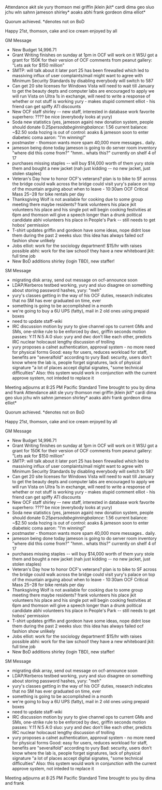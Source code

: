 Attendance
akit
sle
yury
thomson
mei
griffin
jklein
jkit*
cardi
dima
geo
sluo
jchu
wln
sahnn
jameson
shirley*
aoaks
abhi
frank
gordeon
dima
elliot*

Quorum achieved.
*denotes not on BoD

Happy 21st, thomson, cake and ice cream enjoyed by all

GM Message

- New Budget 14,996.71
- Grant Writing finishes on sunday at 1pm in OCF
	will work on it 
	WSU got a grant for 150K for their version of OCF
	comments from peanut gallery: "Lets ask for $150 million"
- SMTP: will talk about it later 
	port 25 has been firewalled which led to massiving influx of user complaints/mail
	might want to agree with Minimum Security Standards by disabling
	everybody will switch to 587
- Can get 20 site licenses for Windows Vista
	will need to wait till January to get the beauty
	depts and computer labs are encouraged to apply
	we will run Vista on Ultra 1s
	in exchange, will need to write a response of whether or not stuff is working
	yury - makes stupid comment
	elliot - his friend can get spiffy ATI discounts
- New OCF staff
	shirley -- new staff, interested in database work
	favorite superhero:  ????
	be nice (everybody looks at yury)
- Soda 
	new statistics (yes, jameson again)
	new donation system, people should donate $0.25 per soda
		beginning balance: ~$1.56
		current balance: ~$2.50
	soda hozing is out of control: aoaks & jameson soon to enter diabeteic coma
	aaron: "I'm winning!"
- postmaster - thomson wants more spam
	40,000 more messages.. daily.
- jameson being done today
	jameson is going to do server room inventory
	"where did this come from?" "hmm.. whats this?"
	currently on shelf 4 of 17
- purchases
	missing staples -- will buy $14,000 worth of them
	yury stole them and bought a new jacket (nah just kidding -- no new jacket, just stolen staples)
- Veteran's Day
	how to honor OCF's veterans?
	plan is to bike to SF across the bridge
	could walk across the bridge
	could visit yury's palace on top of the mountain
	arguing about when to leave - 10:30am
	OCF Critical Mass
	$25-$28 for bike rentals per day
- Thanksgiving
	Wolf is not available for cooking due to some group meeting there 
		maybe residents?
	frank volunteers his place
	jkit volunteers his place and his single pot
	will begin cooking festivities at 6pm and thomson will give a speech longer than a drunk political candidate
	abhi volunteers his place in People's Park -- still needs to get hobos' permission
- T-shirt updates
	griffin and gordeon have some ideas, nope didnt lose them during the past 2 weeks
	sluo: this idea has always failed
	ocf fashion show unlikely
- Jobs
	elliot: work for the sociology department! $15/hr with raises possible
	abhi: work for the law school!  they have a new whiteboard
	jkit: full time job
- New BoD additions
	shirley (login TBD), new staffer!
	
SM Message

- migrating disk array, send out message on ocf-announce soon
- LDAP/Kerberos testbed working, yury and sluo disagree on something about storing password hashes, yury: "meh"
- yury's classes getting in the way of his OCF duties, research indicates that no SM has ever graduated on time, ever
- something is going to be accomplished in a month
- we're going to buy a 6U UPS (fatty), mail in 2 old ones using prepaid boxes
- need to update staff-wiki
- IRC discussion
	motion by yury to give channel ops to current GMs and SMs, one-strike rule to be enforced by dwc, griffin seconds
		motion passes: Y:11  N:5  A:0
	sluo: yury and dwc don't like each other, predicts IRC nuclear holocaust
	lengthy discussion of trolling
- yury proposes a calnet authentication, approval system - no more need for physical forms
	Good: easy for users, reduces workload for staff, benefits are "severalfold" according to yury
	Bad: security, users don't know where the lab is, people forget signatures, lack of physical signature "a lot of places accept digital signates, "some technical difficulties"
	Also: this system would work in conjunction with the current approve system, not inteded to replace it

Meeting adjourns at 8:25 PM Pacific Standard Time
	brought to you by dima and frank
Attendance
akit
sle
yury
thomson
mei
griffin
jklein
jkit*
cardi
dima
geo
sluo
jchu
wln
sahnn
jameson
shirley*
aoaks
abhi
frank
gordeon
dima
elliot*

Quorum achieved.
*denotes not on BoD

Happy 21st, thomson, cake and ice cream enjoyed by all

GM Message

- New Budget 14,996.71
- Grant Writing finishes on sunday at 1pm in OCF
	will work on it 
	WSU got a grant for 150K for their version of OCF
	comments from peanut gallery: "Lets ask for $150 million"
- SMTP: will talk about it later 
	port 25 has been firewalled which led to massiving influx of user complaints/mail
	might want to agree with Minimum Security Standards by disabling
	everybody will switch to 587
- Can get 20 site licenses for Windows Vista
	will need to wait till January to get the beauty
	depts and computer labs are encouraged to apply
	we will run Vista on Ultra 1s
	in exchange, will need to write a response of whether or not stuff is working
	yury - makes stupid comment
	elliot - his friend can get spiffy ATI discounts
- New OCF staff
	shirley -- new staff, interested in database work
	favorite superhero:  ????
	be nice (everybody looks at yury)
- Soda 
	new statistics (yes, jameson again)
	new donation system, people should donate $0.25 per soda
		beginning balance: ~$1.56
		current balance: ~$2.50
	soda hozing is out of control: aoaks & jameson soon to enter diabeteic coma
	aaron: "I'm winning!"
- postmaster - thomson wants more spam
	40,000 more messages.. daily.
- jameson being done today
	jameson is going to do server room inventory
	"where did this come from?" "hmm.. whats this?"
	currently on shelf 4 of 17
- purchases
	missing staples -- will buy $14,000 worth of them
	yury stole them and bought a new jacket (nah just kidding -- no new jacket, just stolen staples)
- Veteran's Day
	how to honor OCF's veterans?
	plan is to bike to SF across the bridge
	could walk across the bridge
	could visit yury's palace on top of the mountain
	arguing about when to leave - 10:30am
	OCF Critical Mass
	$25-$28 for bike rentals per day
- Thanksgiving
	Wolf is not available for cooking due to some group meeting there 
		maybe residents?
	frank volunteers his place
	jkit volunteers his place and his single pot
	will begin cooking festivities at 6pm and thomson will give a speech longer than a drunk political candidate
	abhi volunteers his place in People's Park -- still needs to get hobos' permission
- T-shirt updates
	griffin and gordeon have some ideas, nope didnt lose them during the past 2 weeks
	sluo: this idea has always failed
	ocf fashion show unlikely
- Jobs
	elliot: work for the sociology department! $15/hr with raises possible
	abhi: work for the law school!  they have a new whiteboard
	jkit: full time job
- New BoD additions
	shirley (login TBD), new staffer!
	
SM Message

- migrating disk array, send out message on ocf-announce soon
- LDAP/Kerberos testbed working, yury and sluo disagree on something about storing password hashes, yury: "meh"
- yury's classes getting in the way of his OCF duties, research indicates that no SM has ever graduated on time, ever
- something is going to be accomplished in a month
- we're going to buy a 6U UPS (fatty), mail in 2 old ones using prepaid boxes
- need to update staff-wiki
- IRC discussion
	motion by yury to give channel ops to current GMs and SMs, one-strike rule to be enforced by dwc, griffin seconds
		motion passes: Y:11  N:5  A:0
	sluo: yury and dwc don't like each other, predicts IRC nuclear holocaust
	lengthy discussion of trolling
- yury proposes a calnet authentication, approval system - no more need for physical forms
	Good: easy for users, reduces workload for staff, benefits are "severalfold" according to yury
	Bad: security, users don't know where the lab is, people forget signatures, lack of physical signature "a lot of places accept digital signates, "some technical difficulties"
	Also: this system would work in conjunction with the current approve system, not inteded to replace it

Meeting adjourns at 8:25 PM Pacific Standard Time
	brought to you by dima and frank
